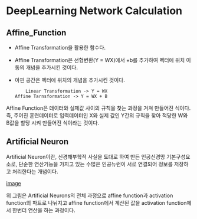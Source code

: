 # DeepLearning Network Calculation

## Affine_Function

- Affine Transformation을 활용한 함수다. 
- Affine Transformation은 선형변환(Y = WX)에서 +b를 추가하여 벡터에 위치 이동의 개념을 추가시킨 것이다.
- 아핀 공간은 벡터에 위치의 개념을 추가시킨 것이다.
 
          Linear Transformation -> Y = WX                               Affine Tarnsformation -> Y = WX + B
 
Affine Function은 데이터와 실제값 사이의 규칙을 찾는 과정을 거쳐 만들어진 식이다.
즉, 주어진 훈련데이터로 입력데이터인 X와 실제 값인 Y간의 규칙을 찾아 적당한 W와 B값을 할당 시켜 만들어진 식이라는 것이다.

## Artificial Neuron

Artificial Neuron이란, 신경해부학적 사실을 토대로 하여 만든 인공신경망 기본구성요소로, 단순한 연산기능을 가지고 있는 수많은 인공뉴런이 서로 연결되어 정보를 저장하고 처리한다는 개념이다.

[image](https://user-images.githubusercontent.com/49609175/210253075-9c93a86c-8295-4cb6-bbef-370b93a8ef10.png)

위 그림은 Artificial Neurons의 전체 과정으로 affine function과 activation function의 파트로 나눠지고 affine function에서 계산된 값을 activation function에서 한번더 연산을 하는 과정이다.
